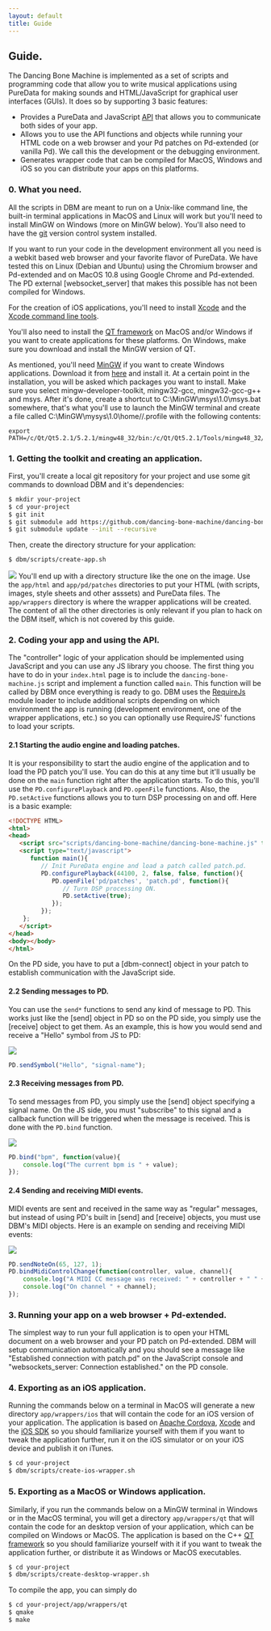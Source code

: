 ```yaml
---
layout: default
title: Guide
---
```


## Guide.

The Dancing Bone Machine is implemented as a set of scripts and programming code that allow you to write musical applications using PureData for making sounds and HTML/JavaScript for graphical user interfaces (GUIs). It does so by supporting 3 basic features:

* Provides a PureData and JavaScript [API](api.html) that allows you to communicate both sides of your app.
* Allows you to use the API functions and objects while running your HTML code on a web browser and your Pd patches on Pd-extended (or vanilla Pd). We call this the development or the debugging environment.
* Generates wrapper code that can be compiled for MacOS, Windows and iOS so you can distribute your apps on this platforms.

### 0. What you need.

All the scripts in DBM are meant to run on a Unix-like command line, the built-in terminal applications in MacOS and Linux will work but you'll need to install MinGW on Windows (more on MinGW below). You'll also need to have the [git](http://www.git-scm.com/book) version control system installed.

If you want to run your code in the development environment all you need is a webkit based web browser and your favorite flavor of PureData. We have tested this on Linux (Debian and Ubuntu) using the Chromium browser and Pd-extended and on MacOS 10.8 using Google Chrome and Pd-extended. The PD external [websocket_server] that makes this possible has not been compiled for Windows.

For the creation of iOS applications, you'll need to install [Xcode](https://developer.apple.com/xcode/) and the [Xcode command line tools](https://developer.apple.com/downloads/index.action).

You'll also need to install the [QT framework](http://qt-project.org/downloads) on MacOS and/or Windows if you want to create applications for these platforms. On Windows, make sure you download and install the MinGW version of QT.

As mentioned, you'll need [MinGW](http://mingw.org/) if you want to create Windows applications. Download it from [here](http://sourceforge.net/projects/mingw/files/Installer/mingw-get-setup.exe/download) and install it. At a certain point in the installation, you will be asked which packages you want to install. Make sure you select mingw-developer-toolkit, mingw32-gcc, mingw32-gcc-g++ and msys. After it's done, create a shortcut to C:\MinGW\msys\1.0\msys.bat somewhere, that's what you'll use to launch the MinGW terminal and create a file called C:\MinGW\mysys\1.0\home/<username>/.profile with the following contents:

```
export PATH=/c/Qt/Qt5.2.1/5.2.1/mingw48_32/bin:/c/Qt/Qt5.2.1/Tools/mingw48_32/bin:$PATH
```

### 1. Getting the toolkit and creating an application.

First, you'll create a local git repository for your project and use some git commands to download DBM and it's dependencies:

``` bash
$ mkdir your-project
$ cd your-project
$ git init
$ git submodule add https://github.com/dancing-bone-machine/dancing-bone-machine dbm
$ git submodule update --init --recursive
```

Then, create the directory structure for your application:

``` bash
$ dbm/scripts/create-app.sh
```

<img src="images/directory-structure.png" class="left" > You'll end up with a directory structure like the one on the image. Use the `app/html` and `app/pd/patches` directories to put your HTML (with scripts, images, style sheets and other asssets) and PureData files. The `app/wrappers` directory is where the wrapper applications will be created. The content of all the other directories is only relevant if you plan to hack on the DBM itself, which is not covered by this guide.  

<div class="clear"></div>

### 2. Coding your app and using the API.

The "controller" logic of your application should be implemented using JavaScript and you can use any JS library you choose. The first thing you have to do in your `index.html` page is to include the `dancing-bone-machine.js` script and implement a function called `main`. This function will be called by DBM once everything is ready to go. DBM uses the [RequireJs](http://www.requirejs.org/) module loader to include additional scripts depending on which environment the app is running (development environment, one of the wrapper applications, etc.) so you can optionally use RequireJS' functions to load your scripts.

#### 2.1 Starting the audio engine and loading patches.

It is your responsibility to start the audio engine of the application and to load the PD patch you'll use. You can do this at any time but it'll usually be done on the `main` function right after the application starts. To do this, you'll use the `PD.configurePlayback` and `PD.openFile` functions. Also, the `PD.setActive` functions allows you to turn DSP processing on and off. Here is a basic example:

``` html
<!DOCTYPE HTML>
<html>
<head>
   <script src="scripts/dancing-bone-machine/dancing-bone-machine.js" type="text/javascript"></script>
   <script type="text/javascript">
      function main(){
         // Init PureData engine and load a patch called patch.pd.
         PD.configurePlayback(44100, 2, false, false, function(){
            PD.openFile('pd/patches', 'patch.pd', function(){
               // Turn DSP processing ON.
               PD.setActive(true);
            });
         });
    };
   </script>
</head>
<body></body>
</html>

```

On the PD side, you have to put a [dbm-connect] object in your patch to establish communication with the JavaScript side.

#### 2.2 Sending messages to PD.

You can use the `send*` functions to send any kind of message to PD. This works just like the [send] object in PD so on the PD side, you simply use the [receive] object to get them. As an example, this is how you would send and receive a "Hello" symbol from JS to PD:

<img src="images/receive.png" class="left">

``` js
PD.sendSymbol("Hello", "signal-name");
```

<div class="clear"></div>

#### 2.3 Receiving messages from PD.

To send messages from PD, you simply use the [send] object specifying a signal name. On the JS side, you must "subscribe" to this signal and a callback function will be triggered when the message is received. This is done with the `PD.bind` function.

<img src="images/send.png" class="left">

``` js
PD.bind("bpm", function(value){
    console.log("The current bpm is " + value);
});
```

<div class="clear"></div>

#### 2.4 Sending and receiving MIDI events.

MIDI events are sent and received in the same way as "regular" messages, but instead of using PD's built in [send] and [receive] objects, you must use DBM's MIDI objects. Here is an example on sending and receiving MIDI events:

<img src="images/midi.png">

``` js
PD.sendNoteOn(65, 127, 1);
PD.bindMidiControlChange(function(controller, value, channel){
    console.log("A MIDI CC message was received: " + controller + " " + value);
    console.log("On channel " + channel);
});
```

### 3. Running your app on a web browser + Pd-extended.

The simplest way to run your full application is to open your HTML document on a web browser and your PD patch on Pd-extended. DBM will setup communication automatically and you should see a message like "Established connection with patch.pd" on the JavaScript console and "websockets_server: Connection established." on the PD console.

### 4. Exporting as an iOS application.

Running the commands below on a terminal in MacOS will generate a new directory `app/wrappers/ios` that will contain the code for an iOS version of your application. The application is based on [Apache Cordova](https://cordova.apache.org/), [Xcode](https://developer.apple.com/xcode/) and the [iOS SDK](https://developer.apple.com/devcenter/ios/index.action) so you should familiarize yourself with them if you want to tweak the application further, run it on the iOS simulator or on your iOS device and publish it on iTunes.

``` bash
$ cd your-project
$ dbm/scripts/create-ios-wrapper.sh
```

### 5. Exporting as a MacOS or Windows application.

Similarly, if you run the commands below on a MinGW terminal in Windows or in the MacOS terminal, you will get a directory `app/wrappers/qt` that will contain the code for an desktop version of your application, which can be compiled on Windows or MacOS. The application is based on the C++ [QT framework](http://qt-project.org) so you should familiarize yourself with it if you want to tweak the application further, or distribute it as Windows or MacOS executables.

``` bash
$ cd your-project
$ dbm/scripts/create-desktop-wrapper.sh
```

To compile the app, you can simply do

``` bash
$ cd your-project/app/wrappers/qt
$ qmake
$ make
```
